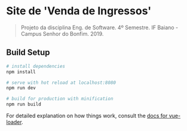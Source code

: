 # Site de 'Venda de Ingressos'

> Projeto da disciplina Eng. de Software. 4º Semestre. IF Baiano - Campus Senhor do Bonfim. 2019.

## Build Setup

``` bash
# install dependencies
npm install

# serve with hot reload at localhost:8080
npm run dev

# build for production with minification
npm run build
```

For detailed explanation on how things work, consult the [docs for vue-loader](http://vuejs.github.io/vue-loader).
